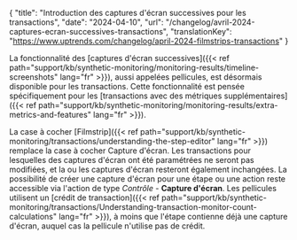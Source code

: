 {
"title": "Introduction des captures d'écran successives pour les transactions",
"date": "2024-04-10",
"url": "/changelog/avril-2024-captures-ecran-successives-transactions",
"translationKey": "https://www.uptrends.com/changelog/april-2024-filmstrips-transactions"
}

La fonctionnalité des [captures d'écran successives]({{< ref path="support/kb/synthetic-monitoring/monitoring-results/timeline-screenshots" lang="fr" >}}), aussi appelées pellicules, est désormais disponible pour les transactions. Cette fonctionnalité est pensée spécifiquement pour les [transactions avec des métriques supplémentaires]({{< ref path="support/kb/synthetic-monitoring/monitoring-results/extra-metrics-and-features" lang="fr" >}}).

La case à cocher [Filmstrip]({{< ref path="support/kb/synthetic-monitoring/transactions/understanding-the-step-editor" lang="fr" >}}) remplace la case à cocher Capture d'écran. Les transactions pour lesquelles des captures d'écran ont été paramétrées ne seront pas modifiées, et la ou les captures d'écran resteront également inchangées. La possibilité de créer une capture d'écran pour une étape ou une action reste accessible via l'action de type *Contrôle* - **Capture d'écran**. Les pellicules utilisent un [crédit de transaction]({{< ref path="support/kb/synthetic-monitoring/transactions/Understanding-transaction-monitor-count-calculations" lang="fr" >}}), à moins que l'étape contienne déjà une capture d'écran, auquel cas la pellicule n'utilise pas de crédit.